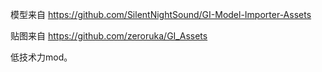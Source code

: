 模型来自 https://github.com/SilentNightSound/GI-Model-Importer-Assets

贴图来自 https://github.com/zeroruka/GI_Assets

低技术力mod。